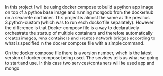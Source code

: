 In this project I will be using docker compose to build a python app image on top of a python base image and running mongodb from the dockerhub on a separete container. This project is almost the same as the previous 3.python-custom (which was to run each dockorfile separately). However the difference is that Docker compose file is a way to declaratively orchestrate the startup of multiple containers and therefore automatically creates images, runs containers and creates network bridges according to what is specified in the docker compose file with a simple command. 

On the docker compose file there is a version number, which is the latest version of docker compose being used. The services tells us what we going to start and use. In this case two services/containers will be used app and mongo. 
